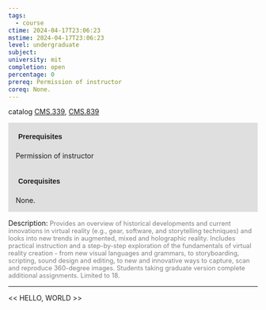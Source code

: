 ```yaml
---
tags:
  - course
ctime: 2024-04-17T23:06:23
mstime: 2024-04-17T23:06:23
level: undergraduate
subject: 
university: mit
completion: open
percentage: 0
prereq: Permission of instructor
coreq: None.
---
```


catalog [CMS.339](http://student.mit.edu/catalog/mCMSa.html#CMS.339), [CMS.839](http://student.mit.edu/catalog/mCMSa.html#CMS.839)

<span style="display: block; padding: 15px; background-color: rgb(100, 100, 100, 0.2);"><font id="m_prereq53_0" style="display: block; font-family: Arial, sans-serif; font-weight: bold; padding: 5px">Prerequisites</font><br><span id="prereq53_0">Permission of instructor</span></span>
<span style="display: block; padding: 15px; background-color: rgb(100, 100, 100, 0.2);"><font id="m_coreq53_0" style="display: block; font-family: Arial, sans-serif; font-weight: bold; padding: 5px">Corequisites</font><br><span id="coreq53_0">None.</span></span>

<font style="">Description:</font>
<font style="color: grey; font-size: 0.8rem;">Provides an overview of historical developments and current innovations in virtual reality (e.g., gear, software, and storytelling techniques) and looks into new trends in augmented, mixed and holographic reality. Includes practical instruction and a step-by-step exploration of the fundamentals of virtual reality creation - from new visual languages and grammars, to storyboarding, scripting, sound design and editing, to new and innovative ways to capture, scan and reproduce 360-degree images. Students taking graduate version complete additional assignments. Limited to 18.</font>



---

<< HELLO, WORLD >>
